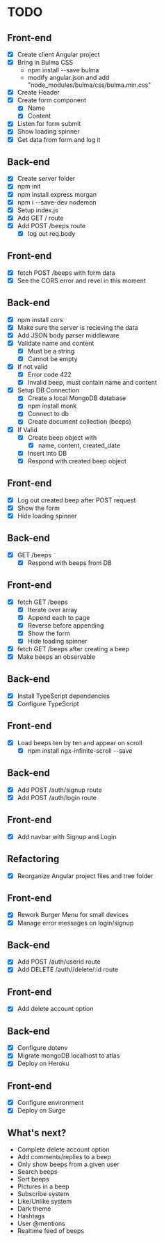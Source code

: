 # TODO

## Front-end

- [x] Create client Angular project
- [x] Bring in Bulma CSS
  - npm install --save bulma
  - modify angular.json and add "node_modules/bulma/css/bulma.min.css"
- [x] Create Header
- [x] Create form component
  - [x] Name
  - [x] Content
- [x] Listen for form submit
- [x] Show loading spinner
- [x] Get data from form and log it

## Back-end

- [x] Create server folder
- [x] npm init
- [x] npm install express morgan
- [x] npm i --save-dev nodemon
- [x] Setup index.js
- [x] Add GET / route
- [x] Add POST /beeps route
  - [x] log out req.body

## Front-end

- [x] fetch POST /beeps with form data
- [x] See the CORS error and revel in this moment

## Back-end

- [x] npm install cors
- [x] Make sure the server is recieving the data
- [x] Add JSON body parser middleware
- [x] Validate name and content
  - [x] Must be a string
  - [x] Cannot be empty
- [x] If not valid
  - [x] Error code 422
  - [x] Invalid beep, must contain name and content
- [x] Setup DB Connection
  - [x] Create a local MongoDB database
  - [x] npm install monk
  - [x] Connect to db
  - [x] Create document collection (beeps)
- [x] If Valid
  - [x] Create beep object with
    - [x] name, content, created_date
  - [x] Insert into DB
  - [x] Respond with created beep object

## Front-end

- [x] Log out created beep after POST request
- [x] Show the form
- [x] Hide loading spinner

## Back-end

- [x] GET /beeps
  - [x] Respond with beeps from DB

## Front-end

- [x] fetch GET /beeps
  - [x] Iterate over array
  - [x] Append each to page
  - [x] Reverse before appending
  - [x] Show the form
  - [x] Hide loading spinner
- [x] fetch GET /beeps after creating a beep
- [x] Make beeps an observable

## Back-end

- [x] Install TypeScript dependencies
- [x] Configure TypeScript

## Front-end

- [x] Load beeps ten by ten and appear on scroll
  - [x] npm install ngx-infinite-scroll --save

## Back-end

- [x] Add POST /auth/signup route
- [x] Add POST /auth/login route

## Front-end

- [x] Add navbar with Signup and Login

## Refactoring

- [x] Reorganize Angular project files and tree folder

## Front-end

- [x] Rework Burger Menu for small devices
- [x] Manage error messages on login/signup

## Back-end

- [x] Add POST /auth/userid route
- [x] Add DELETE /auth//delete/:id route

## Front-end

- [x] Add delete account option

## Back-end

- [x] Configure dotenv
- [x] Migrate mongoDB localhost to atlas
- [x] Deploy on Heroku

## Front-end

- [x] Configure environment
- [x] Deploy on Surge

## What's next?

- Complete delete account option
- Add comments/replies to a beep
- Only show beeps from a given user
- Search beeps
- Sort beeps
- Pictures in a beep
- Subscribe system
- Like/Unlike system
- Dark theme
- Hashtags
- User @mentions
- Realtime feed of beeps
